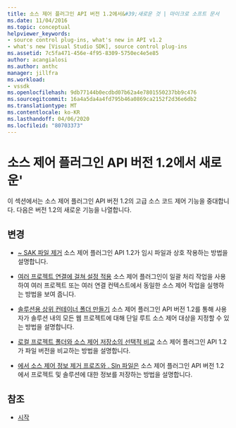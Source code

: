 ```yaml
---
title: 소스 제어 플러그인 API 버전 1.2에서&#39;새로운 것 | 마이크로 소프트 문서
ms.date: 11/04/2016
ms.topic: conceptual
helpviewer_keywords:
- source control plug-ins, what's new in API v1.2
- what's new [Visual Studio SDK], source control plug-ins
ms.assetid: 7c5fa471-456e-4f95-8309-5750ec4e5e85
author: acangialosi
ms.author: anthc
manager: jillfra
ms.workload:
- vssdk
ms.openlocfilehash: 9db77144b0ecdbd07b62a4e7801550237bb9c476
ms.sourcegitcommit: 16a4a5da4a4fd795b46a0869ca2152f2d36e6db2
ms.translationtype: MT
ms.contentlocale: ko-KR
ms.lasthandoff: 04/06/2020
ms.locfileid: "80703373"
---
```

# <a name="what39s-new-in-the-source-control-plug-in-api-version-12"></a>소스 제어 플러그인 API 버전 1.2에서 새로운&#39;
이 섹션에서는 소스 제어 플러그인 API 버전 1.2의 고급 소스 코드 제어 기능을 중대합니다. 다음은 버전 1.2의 새로운 기능을 나열합니다.

## <a name="changes"></a>변경
- [~ SAK 파일 제거](../../extensibility/internals/elimination-of-tilde-sak-files.md) 소스 제어 플러그인 API 1.2가 임시 파일과 상호 작용하는 방법을 설명합니다.

- [여러 프로젝트 연결에 걸쳐 설정 적용](../../extensibility/internals/application-of-settings-across-multiple-project-connections.md) 소스 제어 플러그인이 일괄 처리 작업을 사용하여 여러 프로젝트 또는 여러 연결 컨텍스트에서 동일한 소스 제어 작업을 실행하는 방법을 보여 줍니다.

- [솔루션용 상위 컨테이너 폴더 만들기](../../extensibility/internals/creating-parent-container-folders-for-solutions.md) 소스 제어 플러그인 API 버전 1.2를 통해 사용자가 솔루션 내의 모든 웹 프로젝트에 대해 단일 루트 소스 제어 대상을 지정할 수 있는 방법을 설명합니다.

- [로컬 프로젝트 폴더와 소스 제어 저장소의 선택적 비교](../../extensibility/internals/optional-comparison-of-local-project-folder-to-source-control-store.md) 소스 제어 플러그인 API 1.2가 파일 버전을 비교하는 방법을 설명합니다.

- [에서 소스 제어 정보 제거 프로즈와 . Sln 파일은](../../extensibility/internals/removal-of-source-control-information-from-dot-proj-and-dot-sln-files.md) 소스 제어 플러그인 API 버전 1.2에서 프로젝트 및 솔루션에 대한 정보를 저장하는 방법을 설명합니다.

## <a name="see-also"></a>참조
- [시작](../../extensibility/internals/getting-started-with-source-control-plug-ins.md)
